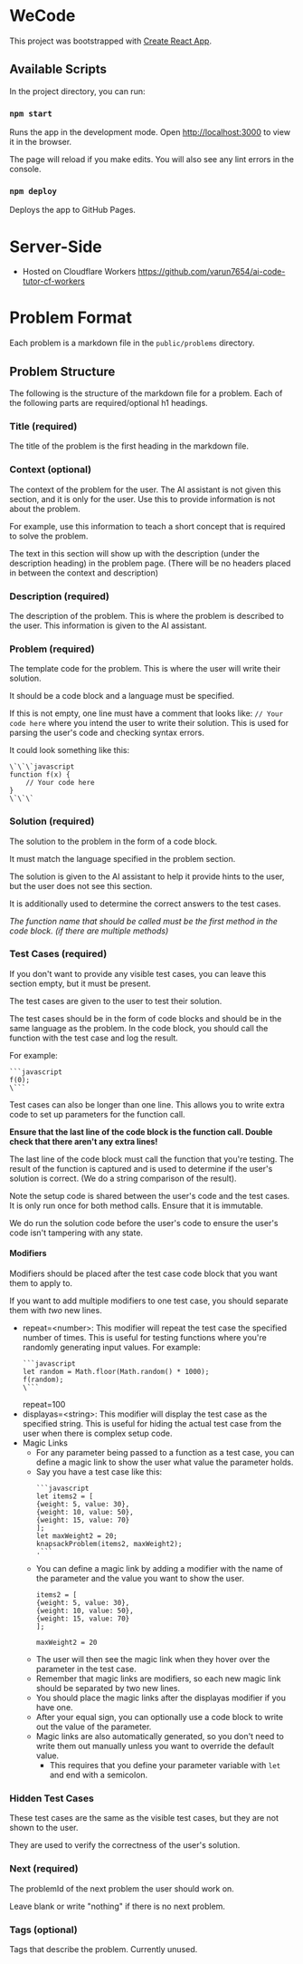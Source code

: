# WeCode

This project was bootstrapped with [Create React App](https://github.com/facebook/create-react-app).

## Available Scripts

In the project directory, you can run:

### `npm start`

Runs the app in the development mode.
Open [http://localhost:3000](http://localhost:3000) to view it in the browser.

The page will reload if you make edits.
You will also see any lint errors in the console.

### `npm deploy`

Deploys the app to GitHub Pages.

# Server-Side

- Hosted on Cloudflare Workers
  https://github.com/varun7654/ai-code-tutor-cf-workers

# Problem Format

Each problem is a markdown file in the `public/problems` directory.

## Problem Structure

The following is the structure of the markdown file for a problem.
Each of the following parts are required/optional h1 headings.

### Title (required)

The title of the problem is the first heading in the markdown file.

### Context (optional)

The context of the problem for the user. The AI assistant is not given this section, and it is only for the user.
Use this to provide information is not about the problem.

For example, use this information to teach a short concept that is required to solve the problem.

The text in this section will show up with the description (under the description heading) in the problem page.
(There will be no headers placed in between the context and description)

### Description (required)

The description of the problem. This is where the problem is described to the user.
This information is given to the AI assistant.

### Problem (required)

The template code for the problem. This is where the user will write their solution.

It should be a code block and a language must be specified.

If this is not empty, one line must have a comment that looks like: `// Your code here`
where you intend the user to write their solution. This is used for parsing the user's code and checking syntax errors.

It could look something like this:

```
\`\`\`javascript
function f(x) {
    // Your code here
}
\`\`\`
```

### Solution (required)

The solution to the problem in the form of a code block.

It must match the language specified in the problem section.

The solution is given to the AI assistant to help it provide hints to the user, but the user does not see this section.

It is additionally used to determine the correct answers to the test cases.

*The function name that should be called must be the first method in the code block. (if there are multiple methods)*

### Test Cases (required)

If you don't want to provide any visible test cases, you can leave this section empty, but it must be present.

The test cases are given to the user to test their solution.

The test cases should be in the form of code blocks and should be in the same language as the problem.
In the code block, you should call the function with the test case and log the result.

For example:

```
```javascript
f(0);
\```
```

Test cases can also be longer than one line. This allows you to write extra code to set up parameters for the function
call.

**Ensure that the last line of the code block is the function call. Double check that there aren't any extra lines!**

The last line of the code block must call the function that you're testing.
The result of the function is captured and is used to determine if the user's solution is correct. (We do a string
comparison of the result).

Note the setup code is shared between the user's code and the test cases.
It is only run once for both method calls. Ensure that it is immutable.

We do run the solution code before the user's code to ensure the user's code isn't tampering with any state.

#### Modifiers

Modifiers should be placed after the test case code block that you want them to apply to.

If you want to add multiple modifiers to one test case, you should separate them with *two* new lines.

- repeat=\<number\>: This modifier will repeat the test case the specified number of times.
  This is useful for testing functions where you're randomly generating input values.
  For example:
    ```
    ```javascript
    let random = Math.floor(Math.random() * 1000);
    f(random);
   \```
    ```
  repeat=100
- displayas=\<string\>: This modifier will display the test case as the specified string.
  This is useful for hiding the actual test case from the user when there is complex setup code.
- Magic Links
    - For any parameter being passed to a function as a test case, you can define a magic link to show the user what
      value the parameter holds.
    - Say you have a test case like this:
      ```
      ```javascript
      let items2 = [
      {weight: 5, value: 30},
      {weight: 10, value: 50},
      {weight: 15, value: 70}
      ];
      let maxWeight2 = 20;
      knapsackProblem(items2, maxWeight2);
      .```
      ```
    - You can define a magic link by adding a modifier with the name of the parameter and the value you want to show the
      user.
      ```text
      items2 = [
      {weight: 5, value: 30},
      {weight: 10, value: 50},
      {weight: 15, value: 70}
      ];
      
      maxWeight2 = 20
      ```
    - The user will then see the magic link when they hover over the parameter in the test case.
    - Remember that magic links are modifiers, so each new magic link should be separated by two new lines.
    - You should place the magic links after the displayas modifier if you have one.
    - After your equal sign, you can optionally use a code block to write out the value of the parameter.
    - Magic links are also automatically generated, so you don't need to write them out manually unless you want to
      override the default value.
        - This requires that you define your parameter variable with `let` and end with a semicolon.

### Hidden Test Cases

These test cases are the same as the visible test cases, but they are not shown to the user.

They are used to verify the correctness of the user's solution.

### Next (required)

The problemId of the next problem the user should work on.

Leave blank or write "nothing" if there is no next problem.

### Tags (optional)

Tags that describe the problem. Currently unused.